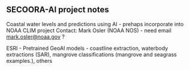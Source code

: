 ## SECOORA-AI project notes 

Coastal water levels and predictions using AI - prehaps incorporate into NOAA CLIM project
Contact: Mark Osler (NOAA NOS) - need email mark.osler@noaa.gov ?

ESRI - Pretrained GeoAI models - coastline extraction, waterbody extractions (SAR), mangrove classifications (mangrove and seagrass examples.),  others
